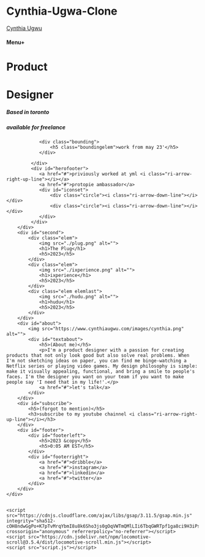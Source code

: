 # Cynthia-Ugwa-Clone
<!DOCTYPE html>
<html lang="en">
<head>
    <meta charset="UTF-8">
    <meta name="viewport" content="width=device-width, initial-scale=1.0">
    <title>Cynthia Clone</title>
    <link rel="stylesheet" href="css/loco.css">
    <link href="https://cdn.jsdelivr.net/npm/remixicon@3.5.0/fonts/remixicon.css" rel="stylesheet">
    <link rel="stylesheet" href="css/style.css">
</head>
<body>
    <div id="minicircle"></div>
    <div id="main">
        <div id="hero">
             <div id="nav">
                <a href="#">Cynthia Ugwu</a>
                <h4>Menu+</h4>
             </div>
             <div id="heading">
                <div class="bounding">
                    <h1 class="boundingelem">Product</h1> 
                </div>
                <div class="blocktext">
                    <div class="bounding">
                        <h1 class="boundingelem" id="secondh1">Designer</h1>
                    </div>
                    <div class="bounding">
                        <h5 class="boundingelem">Based in toronto</h5>
                    </div>
                </div>
             </div>
             <div id="chotiheadings">
                <div class="bounding">
                    <h5 class="boundingelem">available for freelance</h5>
                </div>

                <div class="bounding">
                    <h5 class="boundingelem">work from may 23'</h5>
                </div>  
                
             </div>
             <div id="herofooter">
                <a href="#">priviously worked at yml <i class="ri-arrow-right-up-line"></i></a>
                <a href="#">protopie ambassador</a>
                <div id="iconset">
                    <div class="circle"><i class="ri-arrow-down-line"></i></div>
                    <div class="circle"><i class="ri-arrow-down-line"></i></div>
                </div>
             </div>
        </div>
        <div id="second">
            <div class="elem">
                <img src="./plug.png" alt="">
                <h1>The Plug</h1>
                <h5>2023</h5>
            </div>
            <div class="elem">
                <img src="./ixperience.png" alt="">
                <h1>ixperience</h1>
                <h5>2023</h5>
            </div>
            <div class="elem elemlast">
                <img src="./hudu.png" alt="">
                <h1>hudu</h1>
                <h5>2023</h5>
            </div>
        </div>
        <div id="about">
            <img src="https://www.cynthiaugwu.com/images/cynthia.png" alt="">
            <div id="textabout">
                <h5>(About me)</h5>
                <p>I'm a product designer with a passion for creating products that not only look good but also solve real problems. When I'm not sketching ideas on paper, you can find me binge-watching a Netflix series or playing video games. My design philosophy is simple: make it visually appealing, functional, and bring a smile to people's faces. I'm the designer you want on your team if you want to make people say 'I need that in my life!'.</p>
                <a href="#">let's talk</a>
            </div>
        </div>
        <div id="subscribe">
            <h5>(forgot to mention)</h5>
            <h3>subscribe to my youtube chainnel <i class="ri-arrow-right-up-line"></i></h3>
        </div>
        <div id="footer">
            <div id="footerleft">
                <h5>2023 &copy</h5>
                <h5>0:05 AM EST</h5>
            </div>
            <div id="footerright">
                <a href="#">dribble</a>
                <a href="#">instagram</a>
                <a href="#">linkedin</a>
                <a href="#">twitter</a>
            </div>
        </div>
    </div>


    <script src="https://cdnjs.cloudflare.com/ajax/libs/gsap/3.11.5/gsap.min.js" integrity="sha512-cOH8ndwGgPo+K7pTvMrqYbmI8u8k6Sho3js0gOqVWTmQMlLIi6TbqGWRTpf1ga8ci9H3iPsvDLr4X7xwhC/+DQ==" crossorigin="anonymous" referrerpolicy="no-referrer"></script>
    <script src="https://cdn.jsdelivr.net/npm/locomotive-scroll@3.5.4/dist/locomotive-scroll.min.js"></script>
    <script src="script.js"></script>
</body>
</html>

